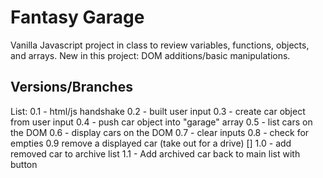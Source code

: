 Fantasy Garage
==============

Vanilla Javascript project in class to review variables, functions, objects, and arrays.
New in this project: DOM additions/basic manipulations.

Versions/Branches
-----------------



List:
0.1 - html/js handshake
0.2 - built user input
0.3 - create car object from user input
0.4 - push car object into "garage" array
0.5 - list cars on the DOM
0.6 - display cars on the DOM
0.7 - clear inputs
0.8 - check for empties
0.9 remove a displayed car (take out for a drive) []
1.0 - add removed car to archive list
1.1 - Add archived car back to main list with button
